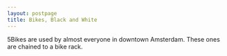 ```yaml
---
layout: postpage
title: Bikes, Black and White
---
```

5Bikes are used by almost everyone in downtown Amsterdam. These ones are chained to a bike rack.